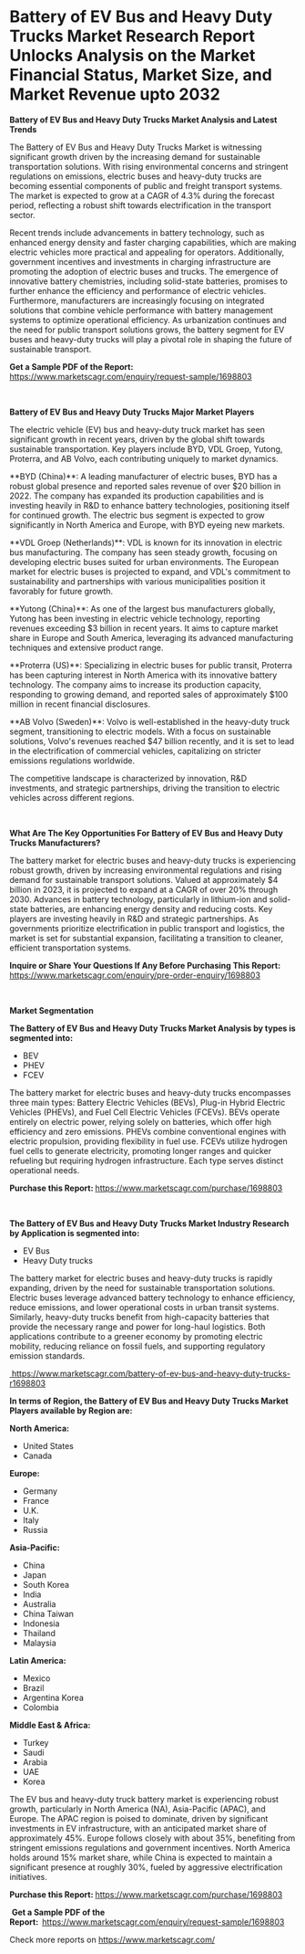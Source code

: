 <p><h1>Battery of EV Bus and Heavy Duty Trucks Market Research Report Unlocks Analysis on the Market Financial Status, Market Size, and Market Revenue upto 2032</h1></p><p><strong>Battery of EV Bus and Heavy Duty Trucks Market Analysis and Latest Trends</strong></p>
<p><p>The Battery of EV Bus and Heavy Duty Trucks Market is witnessing significant growth driven by the increasing demand for sustainable transportation solutions. With rising environmental concerns and stringent regulations on emissions, electric buses and heavy-duty trucks are becoming essential components of public and freight transport systems. The market is expected to grow at a CAGR of 4.3% during the forecast period, reflecting a robust shift towards electrification in the transport sector.</p><p>Recent trends include advancements in battery technology, such as enhanced energy density and faster charging capabilities, which are making electric vehicles more practical and appealing for operators. Additionally, government incentives and investments in charging infrastructure are promoting the adoption of electric buses and trucks. The emergence of innovative battery chemistries, including solid-state batteries, promises to further enhance the efficiency and performance of electric vehicles. Furthermore, manufacturers are increasingly focusing on integrated solutions that combine vehicle performance with battery management systems to optimize operational efficiency. As urbanization continues and the need for public transport solutions grows, the battery segment for EV buses and heavy-duty trucks will play a pivotal role in shaping the future of sustainable transport.</p></p>
<p><strong>Get a Sample PDF of the Report:&nbsp;</strong> <a href="https://www.marketscagr.com/enquiry/request-sample/1698803?utm_campaign=2769&utm_medium=2&utm_source=Github&utm_content=ia&utm_term=27032025&utm_id=battery-of-ev-bus-and-heavy-duty-trucks">https://www.marketscagr.com/enquiry/request-sample/1698803</a></p>
<p>&nbsp;</p>
<p><strong>Battery of EV Bus and Heavy Duty Trucks Major Market Players</strong></p>
<p><p>The electric vehicle (EV) bus and heavy-duty truck market has seen significant growth in recent years, driven by the global shift towards sustainable transportation. Key players include BYD, VDL Groep, Yutong, Proterra, and AB Volvo, each contributing uniquely to market dynamics.</p><p>**BYD (China)**: A leading manufacturer of electric buses, BYD has a robust global presence and reported sales revenue of over $20 billion in 2022. The company has expanded its production capabilities and is investing heavily in R&D to enhance battery technologies, positioning itself for continued growth. The electric bus segment is expected to grow significantly in North America and Europe, with BYD eyeing new markets.</p><p>**VDL Groep (Netherlands)**: VDL is known for its innovation in electric bus manufacturing. The company has seen steady growth, focusing on developing electric buses suited for urban environments. The European market for electric buses is projected to expand, and VDL's commitment to sustainability and partnerships with various municipalities position it favorably for future growth.</p><p>**Yutong (China)**: As one of the largest bus manufacturers globally, Yutong has been investing in electric vehicle technology, reporting revenues exceeding $3 billion in recent years. It aims to capture market share in Europe and South America, leveraging its advanced manufacturing techniques and extensive product range.</p><p>**Proterra (US)**: Specializing in electric buses for public transit, Proterra has been capturing interest in North America with its innovative battery technology. The company aims to increase its production capacity, responding to growing demand, and reported sales of approximately $100 million in recent financial disclosures.</p><p>**AB Volvo (Sweden)**: Volvo is well-established in the heavy-duty truck segment, transitioning to electric models. With a focus on sustainable solutions, Volvo's revenues reached $47 billion recently, and it is set to lead in the electrification of commercial vehicles, capitalizing on stricter emissions regulations worldwide.</p><p>The competitive landscape is characterized by innovation, R&D investments, and strategic partnerships, driving the transition to electric vehicles across different regions.</p></p>
<p>&nbsp;</p>
<p><strong>What Are The Key Opportunities For Battery of EV Bus and Heavy Duty Trucks Manufacturers?</strong></p>
<p><p>The battery market for electric buses and heavy-duty trucks is experiencing robust growth, driven by increasing environmental regulations and rising demand for sustainable transport solutions. Valued at approximately $4 billion in 2023, it is projected to expand at a CAGR of over 20% through 2030. Advances in battery technology, particularly in lithium-ion and solid-state batteries, are enhancing energy density and reducing costs. Key players are investing heavily in R&D and strategic partnerships. As governments prioritize electrification in public transport and logistics, the market is set for substantial expansion, facilitating a transition to cleaner, efficient transportation systems.</p></p>
<p><strong>Inquire or Share Your Questions If Any Before Purchasing This Report:</strong> <a href="https://www.marketscagr.com/enquiry/pre-order-enquiry/1698803?utm_campaign=2769&utm_medium=2&utm_source=Github&utm_content=ia&utm_term=27032025&utm_id=battery-of-ev-bus-and-heavy-duty-trucks">https://www.marketscagr.com/enquiry/pre-order-enquiry/1698803</a></p>
<p>&nbsp;</p>
<p><strong>Market Segmentation</strong></p>
<p><strong>The Battery of EV Bus and Heavy Duty Trucks Market Analysis by types is segmented into:</strong></p>
<p><ul><li>BEV</li><li>PHEV</li><li>FCEV</li></ul></p>
<p><p>The battery market for electric buses and heavy-duty trucks encompasses three main types: Battery Electric Vehicles (BEVs), Plug-in Hybrid Electric Vehicles (PHEVs), and Fuel Cell Electric Vehicles (FCEVs). BEVs operate entirely on electric power, relying solely on batteries, which offer high efficiency and zero emissions. PHEVs combine conventional engines with electric propulsion, providing flexibility in fuel use. FCEVs utilize hydrogen fuel cells to generate electricity, promoting longer ranges and quicker refueling but requiring hydrogen infrastructure. Each type serves distinct operational needs.</p></p>
<p><strong>Purchase this Report:&nbsp;</strong><a href="https://www.marketscagr.com/purchase/1698803?utm_campaign=2769&utm_medium=2&utm_source=Github&utm_content=ia&utm_term=27032025&utm_id=battery-of-ev-bus-and-heavy-duty-trucks">https://www.marketscagr.com/purchase/1698803</a></p>
<p>&nbsp;</p>
<p><strong>The Battery of EV Bus and Heavy Duty Trucks Market Industry Research by Application is segmented into:</strong></p>
<p><ul><li>EV Bus</li><li>Heavy Duty trucks</li></ul></p>
<p><p>The battery market for electric buses and heavy-duty trucks is rapidly expanding, driven by the need for sustainable transportation solutions. Electric buses leverage advanced battery technology to enhance efficiency, reduce emissions, and lower operational costs in urban transit systems. Similarly, heavy-duty trucks benefit from high-capacity batteries that provide the necessary range and power for long-haul logistics. Both applications contribute to a greener economy by promoting electric mobility, reducing reliance on fossil fuels, and supporting regulatory emission standards.</p></p>
<p><a href="https://www.marketscagr.com/battery-of-ev-bus-and-heavy-duty-trucks-r1698803?utm_campaign=2769&utm_medium=2&utm_source=Github&utm_content=ia&utm_term=27032025&utm_id=battery-of-ev-bus-and-heavy-duty-trucks">&nbsp;https://www.marketscagr.com/battery-of-ev-bus-and-heavy-duty-trucks-r1698803</a></p>
<p><strong>In terms of Region, the Battery of EV Bus and Heavy Duty Trucks Market Players available by Region are:</strong></p>
<p>
    <p> <strong> North America: </strong>
        <ul>
            <li>United States</li>
            <li>Canada</li>
        </ul>
        </p> 
    <p> <strong> Europe: </strong>
        <ul>
            <li>Germany</li>
            <li>France</li>
            <li>U.K.</li>
            <li>Italy</li>
            <li>Russia</li>
        </ul>
        </p> 
    <p> <strong> Asia-Pacific: </strong>
        <ul>
            <li>China</li>
            <li>Japan</li>
            <li>South Korea</li>
            <li>India</li>
            <li>Australia</li>
            <li>China Taiwan</li>
            <li>Indonesia</li>
            <li>Thailand</li>
            <li>Malaysia</li>
        </ul>
        </p> 
    <p> <strong> Latin America: </strong>
        <ul>
            <li>Mexico</li>
            <li>Brazil</li>
            <li>Argentina Korea</li>
            <li>Colombia</li>
        </ul>
        </p> 
    <p> <strong> Middle East & Africa: </strong>
        <ul>
            <li>Turkey</li>
            <li>Saudi</li>
            <li>Arabia</li>
            <li>UAE</li>
            <li>Korea</li>
        </ul>
    </p>
    </p>
<p><p>The EV bus and heavy-duty truck battery market is experiencing robust growth, particularly in North America (NA), Asia-Pacific (APAC), and Europe. The APAC region is poised to dominate, driven by significant investments in EV infrastructure, with an anticipated market share of approximately 45%. Europe follows closely with about 35%, benefiting from stringent emissions regulations and government incentives. North America holds around 15% market share, while China is expected to maintain a significant presence at roughly 30%, fueled by aggressive electrification initiatives.</p></p>
<p><strong>Purchase this Report: </strong><a href="https://www.marketscagr.com/purchase/1698803?utm_campaign=2769&utm_medium=2&utm_source=Github&utm_content=ia&utm_term=27032025&utm_id=battery-of-ev-bus-and-heavy-duty-trucks">https://www.marketscagr.com/purchase/1698803</a></p>
<p>&nbsp;<strong>Get a Sample PDF of the Report:&nbsp;&nbsp;</strong><a href="https://www.marketscagr.com/enquiry/request-sample/1698803?utm_campaign=2769&utm_medium=2&utm_source=Github&utm_content=ia&utm_term=27032025&utm_id=battery-of-ev-bus-and-heavy-duty-trucks">https://www.marketscagr.com/enquiry/request-sample/1698803</a></p>
<p><strong></strong></p>
<p>Check more reports on <a href="https://www.marketscagr.com/?utm_campaign=2769&utm_medium=2&utm_source=Github&utm_content=ia&utm_term=27032025&utm_id=battery-of-ev-bus-and-heavy-duty-trucks">https://www.marketscagr.com/</a></p>